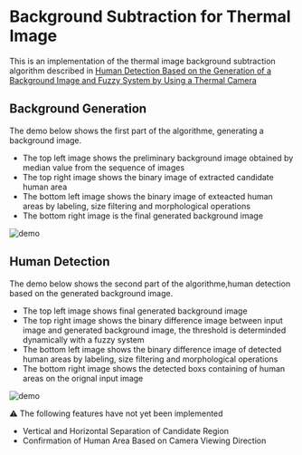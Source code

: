 # Background Subtraction for Thermal Image 

This is an implementation of the thermal image background subtraction algorithm described in [Human Detection Based on the Generation of a Background Image and Fuzzy System by Using a Thermal Camera](http://www.mdpi.com/1424-8220/16/4/453/htm)

## Background Generation

The demo below shows the first part of the algorithme, generating a background image.

- The top left image shows the preliminary background image obtained by median value from the sequence of images
- The top right image shows the binary image of extracted candidate human area
- The bottom left image shows the binary image of exteacted human areas by labeling, size filtering and morphological operations
- The bottom right image is the final generated background image

![demo](./demo.gif)

## Human Detection

The demo below shows the second part of the algorithme,human detection based on the generated background image.

- The top left image shows final generated background image
- The top right image shows the binary difference image between input image and generated background image, the threshold is determinded dynamically with a fuzzy system
- The bottom left image shows the binary difference image of detected human areas by labeling, size filtering and morphological operations
- The bottom right image shows the detected boxs containing of human areas on the orignal input image

![demo](./demo2.gif)


:warning: The following features have not yet been implemented

- Vertical and Horizontal Separation of Candidate Region
- Confirmation of Human Area Based on Camera Viewing Direction